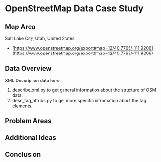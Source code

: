# OpenStreetMap Data Case Study

## Map Area

Salt Lake City, Utah, United States

* [https://www.openstreetmap.org/export#map=12/40.7765/-111.9206](https://www.openstreetmap.org/export#map=12/40.7765/-111.9206)

## Data Overview

XML Description data here

1. describe_xml.py to get general information about the structure of OSM data.
2. desc_tag_attribs.py to get more specific infromation about the tag elements.

## Problem Areas

## Additional Ideas

## Conclusion